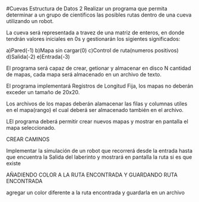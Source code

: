 #Cuevas Estructura de Datos 2
Realizar un programa que permita determinar a un grupo de cientificos
las posibles rutas dentro de una cueva utilizando un robot.



La cueva será representada a travez de una matriz de enteros, en donde tendrán
valores iniciales en 0s y gestionarán los sigientes significados:



a)Pared(-1)
b)Mapa sin cargar(0)
c)Control de ruta(numeros positivos)
d)Salida(-2)
e)Entrada(-3)

El programa será capaz de crear, getionar y almacenar en disco N cantidad de mapas, cada mapa será almacenado en un archivo de texto.

El programa implementará Registros de Longitud Fija, los mapas no deberán exceder un tamaño de 20x20.

Los archivos de los mapas deberán alamacenar las filas y columnas utiles en el mapa(rango) el cual deberá ser almacenado también en el archivo.

LEl programa deberá permitir crear nuevos mapas y mostrar en pantalla el mapa seleccionado.


CREAR CAMINOS

Implementar  la simulación de un robot que recorrerá desde la entrada hasta que encuentra la Salida
 del laberinto y mostrará en pantalla la ruta si es que existe


 AÑADIENDO COLOR A LA RUTA ENCONTRADA Y GUARDANDO RUTA ENCONTRADA

 agregar un color diferente a la ruta encontrada y guardarla en un archivo
